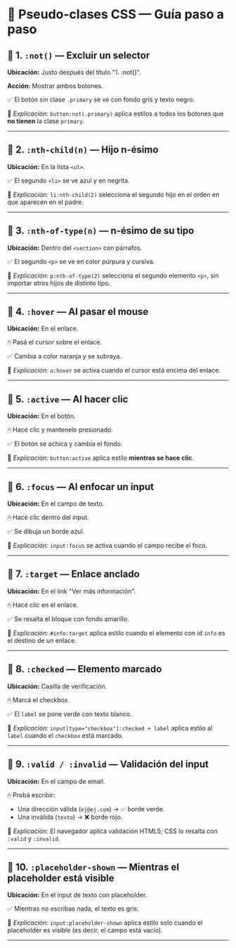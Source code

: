 # 🧪 Pseudo-clases CSS — Guía paso a paso

## 🔹 1. `:not()` — Excluir un selector
**Ubicación:** Justo después del título "1. :not()".

**Acción:** Mostrar ambos botones.

✅ El botón sin clase `.primary` se ve con fondo gris y texto negro.

📌 *Explicación:* `button:not(.primary)` aplica estilos a todos los botones que **no tienen** la clase `primary`.

---

## 🔹 2. `:nth-child(n)` — Hijo n-ésimo
**Ubicación:** En la lista `<ul>`.

✅ El segundo `<li>` se ve azul y en negrita.

📌 *Explicación:* `li:nth-child(2)` selecciona el segundo hijo en el orden en que aparecen en el padre.

---

## 🔹 3. `:nth-of-type(n)` — n-ésimo de su tipo
**Ubicación:** Dentro del `<section>` con párrafos.

✅ El segundo `<p>` se ve en color púrpura y cursiva.

📌 *Explicación:* `p:nth-of-type(2)` selecciona el segundo elemento `<p>`, sin importar otros hijos de distinto tipo.

---

## 🔹 4. `:hover` — Al pasar el mouse
**Ubicación:** En el enlace.

🖱 Pasá el cursor sobre el enlace.

✅ Cambia a color naranja y se subraya.

📌 *Explicación:* `a:hover` se activa cuando el cursor está encima del enlace.

---

## 🔹 5. `:active` — Al hacer clic
**Ubicación:** En el botón.

🖱 Hacé clic y mantenelo presionado.

✅ El botón se achica y cambia el fondo.

📌 *Explicación:* `button:active` aplica estilo **mientras se hace clic**.

---

## 🔹 6. `:focus` — Al enfocar un input
**Ubicación:** En el campo de texto.

🖱 Hacé clic dentro del input.

✅ Se dibuja un borde azul.

📌 *Explicación:* `input:focus` se activa cuando el campo recibe el foco.

---

## 🔹 7. `:target` — Enlace anclado
**Ubicación:** En el link "Ver más información".

🖱 Hacé clic en el enlace.

✅ Se resalta el bloque con fondo amarillo.

📌 *Explicación:* `#info:target` aplica estilo cuando el elemento con id `info` es el destino de un enlace.

---

## 🔹 8. `:checked` — Elemento marcado
**Ubicación:** Casilla de verificación.

🖱 Marcá el checkbox.

✅ El `label` se pone verde con texto blanco.

📌 *Explicación:* `input[type="checkbox"]:checked + label` aplica estilo al `label` cuando el `checkbox` está marcado.

---

## 🔹 9. `:valid / :invalid` — Validación del input
**Ubicación:** En el campo de email.

🖱 Probá escribir:
- Una dirección válida (`ej@ej.com`) → ✅ borde verde.
- Una inválida (`texto`) → ❌ borde rojo.

📌 *Explicación:* El navegador aplica validación HTML5; CSS lo resalta con `:valid` y `:invalid`.

---

## 🔹 10. `:placeholder-shown` — Mientras el placeholder está visible
**Ubicación:** En el input de texto con placeholder.

✅ Mientras no escribas nada, el texto es gris.

📌 *Explicación:* `input:placeholder-shown` aplica estilo solo cuando el placeholder es visible (es decir, el campo está vacío).

---


